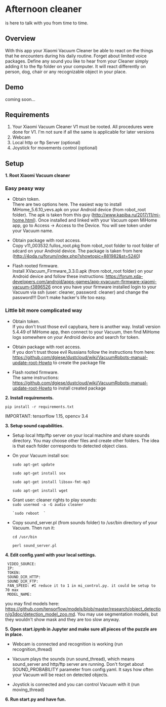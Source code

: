 # Afternoon cleaner
is here to talk with you from time to time.

## Overview
With this app your Xiaomi Vacuum Cleaner be able to react on the things that he encounters during his daily routine. Forget about limited voice packages. Define any sound you like to hear from your Cleaner simply adding it to the ftp folder on your computer. It will react differently on person, dog, chair or any recognizable object in your place. 

## Demo
coming soon...

## Requirements
1. Your Xiaomi Vacuum Cleaner V1 must be rooted. All procedures were done for V1. I'm not sure if all the same is applicable for later versions   
2. Webcam
3. Local http or ftp Server (optional)
4. Joystick for movements control (optional)


## Setup 

**1. Root Xiaomi Vacuum cleaner**  

  ### Easy peasy way

  * Obtain token.  
      There are two options here. The easiest way to install MiHome_5.6.10_vevs.apk on your Android device (from robot_root folder). The apk is taken from this guy (http://www.kapiba.ru/2017/11/mi-home.html). Once installed and linked with your Vacuum open MiHome app, go to Access -> Access to the Device. You will see token under your Vacuum name.
    
  * Obtain package with root access.  
      Copy v11_003532.fullos_root.pkg from robot_root folder to root folder of sdcard on your Android device. The package is taken from here (http://4pda.ru/forum/index.php?showtopic=881982&st=5240)
    
  * Flash rooted firmware.  
      Install XVacuum_Firmware_3.3.0.apk (from robot_root folder) on your Android device and follow these instructions:
    https://forum.xda-developers.com/android/apps-games/app-xvacuum-firmware-xiaomi-vacuum-t3896526
    once you have your firmware installed login to your Vacuum via ssh (user: cleaner, password: cleaner) and change the password!!! Don't make hacker's life too easy.
    
### Little bit more complicated way
  * Obtain token.  
      If you don't trust those evil capybara, here is another way. Install version 5.4.49 of MiHome app, then connect to your Vacuum, then find MiHome logs somewhere on your Android device and search for token.
      
  * Obtain package with root access.  
      If you don't trust those evil Russians follow the instructions from here: https://github.com/dgiese/dustcloud/wiki/VacuumRobots-manual-update-root-Howto to create the package file
      
  * Flash rooted firmware.  
      The same instructions:  https://github.com/dgiese/dustcloud/wiki/VacuumRobots-manual-update-root-Howto to install created package

**2. Install requirements.** 

`pip install -r requirements.txt`

IMPORTANT: tensorflow 1.15, opencv 3.4

**3. Setup sound capabilities.** 

  * Setup local http/ftp server on your local machine and share sounds directory. You may choose other files and create other folders. The idea is that each folder corresponds to detected object class. 
  
  * On your Vacuum install sox:  
  
    `sudo apt-get update `
    
    `sudo apt-get install sox  `
    
    `sudo apt-get install libsox-fmt-mp3 `
    
    `sudo apt-get install wget `
       
      
  * Grant user: cleaner rights to play sounds:  
        `sudo usermod -a -G audio cleaner  `
        
        `sudo reboot  `
              
  * Copy sound_server.pl (from sounds folder) to /usr/bin directory of your Vacuum. Then run it:
  
        cd /usr/bin
        
        perl sound_server.pl  

**4. Edit config.yaml with your local settings.**

     VIDEO_SOURCE:  
     IP:  
     TOKEN:  
     SOUND_DIR_HTTP:  
     SOUND_DIR_FTP:  
     FAN_SPEED: #I reduce it to 1 in mi_control.py. it could be setup to 70 max  
     MODEL_NAME:  

  you may find models here: https://github.com/tensorflow/models/blob/master/research/object_detection/g3doc/detection_model_zoo.md. You may use segmentation models, but they wouldn't show mask and they are too slow anyway.

**5. Open start.ipynb in Jupyter and make sure all pieces of the puzzle are in place.**  

  * Webcam is connected and recognition is working (run recognition_thread)  
    
  * Vacuum plays the sounds (run sound_thread), which means sound_server and http/ftp server are running. Don't forget about SOUND_PROBABILITY parameter from config.yaml. It says how often your Vacuum will be react on detected objects.  
    
  * Joystick is connected and you can control Vacuum with it (run moving_thread)  
    

**6. Run start.py and have fun.**

